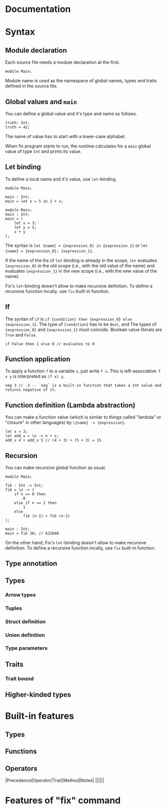 Documentation
===

# Syntax

## Module declaration

Each source file needs a module declaration at the first.

```
module Main;
```

Module name is used as the namespace of global names, types and traits defined in the source file.

## Global values and `main`

You can define a global value and it's type and name as follows.

```
truth: Int;
truth = 42;
```

The name of value has to start with a lower-case alphabet.

When fix program starts to run, the runtime calculates for a `main` global value of type `Int` and prints its value.

## Let binding

To define a local name and it's value, use `let`-binding. 

```
module Main;

main : Int;
main = let x = 5 in 2 + x;
```

```
module Main;
main : Int;
main = (
    let x = 3;
    let y = 5;
    x + y
);
```
The syntax is `let {name} = {expression_0} in {expression_1}` or `let {name} = {expression_0}; {expression_1}`.

If the name of the lhs of `let`-binding is already in the scope, `let` evaluates `{expression_0}` in the old scope (i.e., with the old value of the name) and evaluates `{expression_1}` in the new scope (i.e., with the new value of the name).

Fix's `let`-binding doesn't allow to make recursive definition. To define a recursive function locally, use `fix` built-in function.

## If

The syntax of `if` is `if {condition} then {expression_0} else {expression_1}`. The type of `{condition}` has to be `Bool`, and The types of `{expression_0}` and `{expression_1}` must coincide. Boolean value literals are `True` and `False`.

```
if False then 1 else 0 // evaluates to 0
```

## Function application

To apply a function `f` to a variable `x`, just write `f x`. This is left-associative: `f x y` is interpreted as `(f x) y`.

```
neg 3 // -3 -- `neg` is a built-in function that takes a Int value and returns negative of it.
```

## Function definition (Lambda abstraction)

You can make a function value (which is similar to things called "lambda" or "closure" in other languages) by `\{name} -> {expression}`. 

```
let x = 3;
let add_x = \n -> n + x;
add_x 4 + add_x 5 // (4 + 3) + (5 + 3) = 15
```

## Recursion

You can make recursive global function as usual.

```
module Main;

fib : Int -> Int;
fib = \n -> (
    if n == 0 then
        0
    else if n == 1 then
        1
    else
        fib (n-1) + fib (n-2)
);

main : Int;
main = fib 30; // 832040
```

On the other hand, Fix's `let`-binding doesn't allow to make recursive definition. To define a recursive function locally, use `fix` built-in function.

## Type annotation

## Types

### Arrow types

### Tuples

### Struct definition

### Union definition

### Type parameters

## Traits

### Trait bound

## Higher-kinded types

# Built-in features

## Types

## Functions

## Operators

|Precedence|Operator|Trait|Method|Notes|
||||||

# Features of "fix" command